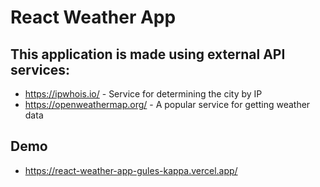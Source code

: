 # React Weather App

## This application is made using external API services:

- https://ipwhois.io/ - Service for determining the city by IP
- https://openweathermap.org/ - A popular service for getting weather data
## Demo
- https://react-weather-app-gules-kappa.vercel.app/

